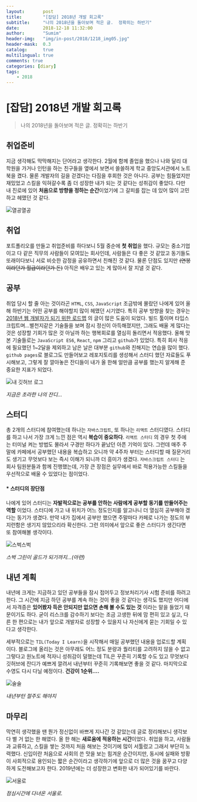 ```yaml
---
layout:       post
title:        "[잡담] 2018년 개발 회고록"
subtitle:     "나의 2018년을 돌아보며 적은 글.  정확히는 하반기"
date:         2018-12-18 11:32:00
author:       "Sumim"
header-img:   "img/in-post/2018/1218_img05.jpg"
header-mask:  0.3
catalog:      true
multilingual: true
comments: true
categories: [diary]
tags:
    - 2018
---
```




# [잡담] 2018년 개발 회고록

> 나의 2018년을 돌아보며 적은 글.  정확히는 하반기



## 취업준비

지금 생각해도 막막해지는 단어라고 생각한다. 2월에 함께 졸업을 했으나 나와 달리 대학원을 가거나 인턴을 하는 친구들을 옆에서 보면서 쓸쓸하게 학교 중앙도서관에서 노트북을 켰다. 물론 개발자의 길을 걷겠다는 다짐을 후회한 것은 아니다. 공부는 힘들었지만 재밌었고 스킬을 익혀갈수록 좀 더 성장한 내가 되는 것 같다는 성취감이 좋았다. 다만 내 진로에 있어 **처음으로 방향을 정하는 순간**이었기에 그 갈피를 잡는 데 있어 많이 고민하고 헤맸던 것 같다.

![열공열공](https://sumim00.github.io/img/in-post/2018/1218_img01.jpg)



## 취업

포트폴리오를 만들고 취업준비를 하다보니 5월 중순에 **첫 취업**을 했다. 규모는 중소기업이고 다 같은 직무의 사람들이 모여있는 회사인데, 사람들은 다 좋은 것 같았고 동기들도 또래이다보니 서로 비슷한 감정을 공유하면서 친해진 것 같다. 물론 단점도 있지만 ~~(연봉이라던가 월급이라던가 돈)~~ 아직은 배우고 있는 게 많아서 잘 지낼 것 같다. 



## 공부

취업 당시 할 줄 아는 것이라곤 ```HTML```, ```CSS```, ```JavaScript``` 조금밖에 몰랐던 나에게 있어 올 해 하반기는 어떤 공부를 해야할지 많이 헤맸던 시기였다. 특히 공부 방향을 찾는 경우는 [2018년 웹 개발자가 되기 위한 로드맵](https://github.com/devJang/developer-roadmap) 의 글이 많은 도움이 되었다. 빌드 툴이며 타입스크립트며...별천지같은 기술들을 보며 잠시 정신이 아득해졌지만, 그래도 배울 게 많다는 것은 성장할 기회가 많은 것 아닐까 하는 행복회로를 열심히 돌리면서 적응했다. 올해 맛 본 기술들로는 ```JavaScript ES6```, ```React```, ```npm``` 그리고 ```github```가 있었다. 특히 회사 적응에 필요했던 1~2달을 제외하고 남은 날은 대부분 ```github```와 친해지는 연습을 많이 했다. ```github pages```로 블로그도 만들어보고 레포지토리를 생성해서 스터디 했던 자료들도 푸시해보고, 그렇게 잘 깔아놓은 잔디들이 내가 올 한해 얼만큼 공부를 했는지 알게해 준 중요한 지표가 되었다. 

![내 깃허브 로그](https://sumim00.github.io/img/in-post/2018/1218_img02.png)

*지금은 초라한 나의 잔디...*



## 스터디

총 2개의 스터디에 참여했는데 하나는 ```자바스크립트```, 또 하나는 ```리액트``` 스터디였다. 스터디를 하고 나서 가장 크게 느낀 점은 역시 **복습이 중요하다**.  ```리액트 스터디``` 의 경우 첫 주에는 터미널 켜는 방법도 몰라서 구경만 하다가 끝났던 아픈 기억이 있다. 그런데 매주 주말에 카페에서 공부했던 내용을 복습하고 오니까 약 4주차 부터는 스터디할 때 질문거리도 생기고 무엇보다 보는 즉시 이해가 되니까 더 흥미가 생겼다. ```자바스크립트 스터디``` 는 회사 팀원분들과 함께 진행했는데, 가장 큰 장점은 실무에서 바로 적용가능한 스킬들을 우선적으로 배울 수 있었다는 점이었다.

#### * 스터디의 장단점

나에게 있어 스터디는 **자발적으로는 공부를 안하는 사람에게 공부할 동기를 만들어주는 역할** 이었다. 스터디에 가고 내 위치가 어느 정도인지를 알고나니 더 열심히 공부해야 겠다는 동기가 생겼다. 만약 내가 집에서 공부만 했으면 주말마다 카페로 나가는 정도의 부지런함은 생기지 않았으리라 확신한다. 그런 의미에서 앞으로 좋은 스터디가 생긴다면 또 참여해볼 생각이다.  

![스벅스벅](https://sumim00.github.io/img/in-post/2018/1218_img03.jpg)

*스벅 그린이 골드가 되기까지...(아련)*



## 내년 계획

내년에 크게는 지금하고 있던 공부들을 잠시 접어두고 정보처리기사 시험 준비를 하려고 한다. 그 시간에 지금 하던 공부를 계속 하는 것이 좋을 것 같다는 생각도 했지만 어디에서 자격증은 **있어봤자 득은 안되지만  없으면 손해 볼 수도 있는 것** 이라는 말을 들었기 때문이기도 하다. 굳이 리스크를 감수하기 보다는 조금 고생한 뒤에 맘 편히 있고 싶고, 다른 한 편으로는 내가 앞으로 개발자로 성장할 수 있을지 나 자신에게 묻는 기회일 수 있다고 생각한다. 

세부적으로는 ```TIL(Today I Learn)```을 시작해서 매일 공부했던 내용을 업로드할 계획이다. 블로그에 올리는 것은 아무래도 어느 정도 분량과 퀄리티를 고려하지 않을 수 없고 그렇다고 원노트에 적자니 성취감이 덜했는데 TIL은 꾸준히 기록할 수도 있고 무엇보다 깃허브에 잔디가 예쁘게 깔려서 내년부터 꾸준히 기록해보면 좋을 것 같다. 마지막으로 수영도 다시 다닐 예정이다. **건강이 1순위....**

![술술](https://sumim00.github.io/img/in-post/2018/1218_img04.jpg)

*내년부턴 절주도 해야지*



## 마무리

막연히 생각했을 땐 뭔가 정신없이 바쁘게 지나간 것 같았는데 글로 정리해보니 생각보다 별 거 없는 한 해였다. 올 한 해는 **새로움에 적응하는 시간**이었다. 취업을 하고, 사람들과 교류하고, 스킬을 쌓는 것까지 처음 해보는 것이기에 많이 서툴렀고 그래서 부단히 노력했다. 신입이란 처음으로 사회의 쓴 맛을 보는 힘겨운 순간이지만, 동시에 실패와 방황이 사회적으로 용인되는 짧은 순간이라고 생각하기에 앞으로 더 많은 것을 꿈꾸고 다양하게 도전해보고자 한다. 2019년에는 더 성장한고 변화한 내가 되어있기를 바란다.

![서울로](https://sumim00.github.io/img/in-post/2018/1218_img05.jpg)

*점심시간에 다녀온 서울로.*





















